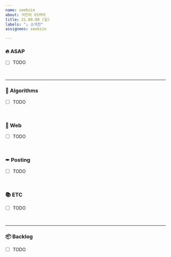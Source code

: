 ```yaml
---
name: seokzin
about: 석진아 VS켜라
title: 21.09.00 (일)
labels: "☕ 소석진"
assignees: seokzin

---
```


### 🔥 ASAP
- [ ] TODO

<br/>

---

### 🚀 Algorithms
- [ ] TODO

<br/>

### 🌌 Web
- [ ] TODO

<br/>

### ✒ Posting
- [ ] TODO

<br/>

### 📚 ETC
- [ ] TODO

<br/>

---

### 📦 Backlog
- [ ] TODO
